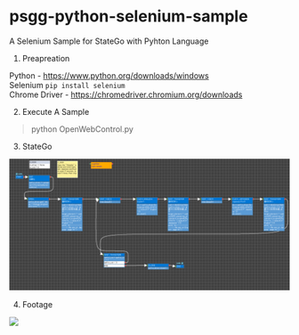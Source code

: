 # psgg-python-selenium-sample
A Selenium Sample for StateGo with Pyhton Language 

1. Preapreation  

Python - https://www.python.org/downloads/windows  
Selenium  ``pip install selenium``  
Chrome Driver - https://chromedriver.chromium.org/downloads  

2. Execute A Sample  

> python OpenWebControl.py  

3. StateGo   

![](https://raw.githubusercontent.com/NNNIC/psgg-python-selenium-sample/main/wiki/s1.PNG)

4. Footage

![](https://raw.githubusercontent.com/NNNIC/psgg-python-selenium-sample/main/wiki/stategoselenium.gif)
